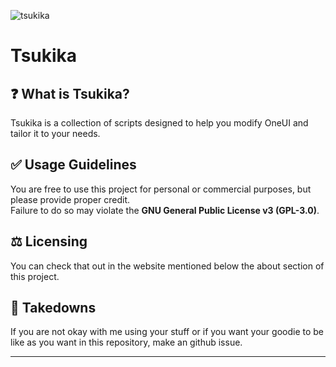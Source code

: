 ![tsukika](https://github.com/ayumi-aiko/banners/blob/main/tsukika-banner.png?raw=true)

# Tsukika

## ❓ What is Tsukika?  
Tsukika is a collection of scripts designed to help you modify OneUI and tailor it to your needs.

## ✅ Usage Guidelines  
You are free to use this project for personal or commercial purposes, but please provide proper credit.  
Failure to do so may violate the **GNU General Public License v3 (GPL-3.0)**.

## ⚖️ Licensing
You can check that out in the website mentioned below the about section of this project.

## 🥰 Takedowns
If you are not okay with me using your stuff or if you want your goodie to be like
as you want in this repository, make an github issue.

---